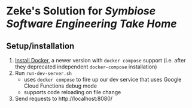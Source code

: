 # Zeke's Solution for _Symbiose Software Engineering Take Home_

## Setup/installation

1. [Install Docker](https://docs.docker.com/get-docker/), a newer version with `docker compose` support (i.e. after
   they deprecated independent `docker-compose` installation)
2. Run `run-dev-server.sh`
   - uses `docker compose` to fire up our dev service that uses Google Cloud Functions debug mode
   - supports code reloading on file change
3. Send requests to http://localhost:8080/
